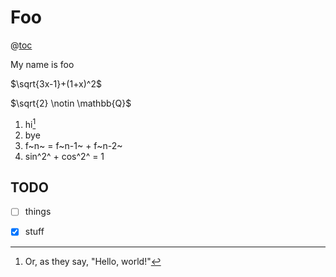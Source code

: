 # Foo

@[toc](Contents)

My name is foo

$\sqrt{3x-1}+(1+x)^2$

$\sqrt{2} \notin \mathbb{Q}$

1. hi[^1]
1. bye
2. f~n~ = f~n-1~ + f~n-2~
1. sin^2^ + cos^2^ = 1

## TODO

* [ ] things
* [x] stuff


[^1]: Or, as they say, "Hello, world!"